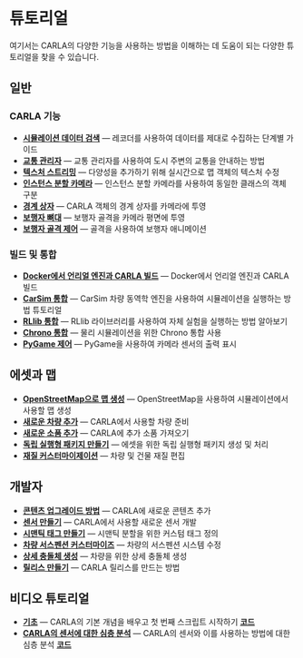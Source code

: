 # 튜토리얼

여기서는 CARLA의 다양한 기능을 사용하는 방법을 이해하는 데 도움이 되는 다양한 튜토리얼을 찾을 수 있습니다.

## 일반

### CARLA 기능

* [__시뮬레이션 데이터 검색__](tuto_G_retrieve_data.md) — 레코더를 사용하여 데이터를 제대로 수집하는 단계별 가이드
* [__교통 관리자__](tuto_G_traffic_manager.md) — 교통 관리자를 사용하여 도시 주변의 교통을 안내하는 방법
* [__텍스처 스트리밍__](tuto_G_texture_streaming.md) — 다양성을 추가하기 위해 실시간으로 맵 객체의 텍스처 수정
* [__인스턴스 분할 카메라__](tuto_G_instance_segmentation_sensor.md) — 인스턴스 분할 카메라를 사용하여 동일한 클래스의 객체 구분
* [__경계 상자__](tuto_G_bounding_boxes.md) — CARLA 객체의 경계 상자를 카메라에 투영
* [__보행자 뼈대__](tuto_G_pedestrian_bones.md) — 보행자 골격을 카메라 평면에 투영
* [__보행자 골격 제어__](tuto_G_control_walker_skeletons.md) — 골격을 사용하여 보행자 애니메이션

### 빌드 및 통합

* [__Docker에서 언리얼 엔진과 CARLA 빌드__](build_docker_unreal.md) — Docker에서 언리얼 엔진과 CARLA 빌드
* [__CarSim 통합__](tuto_G_carsim_integration.md) — CarSim 차량 동역학 엔진을 사용하여 시뮬레이션을 실행하는 방법 튜토리얼
* [__RLlib 통합__](tuto_G_rllib_integration.md) — RLlib 라이브러리를 사용하여 자체 실험을 실행하는 방법 알아보기
* [__Chrono 통합__](tuto_G_chrono.md) — 물리 시뮬레이션을 위한 Chrono 통합 사용
* [__PyGame 제어__](tuto_G_pygame.md) — PyGame을 사용하여 카메라 센서의 출력 표시

## 에셋과 맵

* [__OpenStreetMap으로 맵 생성__](tuto_G_openstreetmap.md) — OpenStreetMap을 사용하여 시뮬레이션에서 사용할 맵 생성
* [__새로운 차량 추가__](tuto_A_add_vehicle.md) — CARLA에서 사용할 차량 준비
* [__새로운 소품 추가__](tuto_A_add_props.md) — CARLA에 추가 소품 가져오기
* [__독립 실행형 패키지 만들기__](tuto_A_create_standalone.md) — 에셋을 위한 독립 실행형 패키지 생성 및 처리
* [__재질 커스터마이제이션__](tuto_A_material_customization.md) — 차량 및 건물 재질 편집

## 개발자

* [__콘텐츠 업그레이드 방법__](tuto_D_contribute_assets.md) — CARLA에 새로운 콘텐츠 추가
* [__센서 만들기__](tuto_D_create_sensor.md) — CARLA에서 사용할 새로운 센서 개발
* [__시맨틱 태그 만들기__](tuto_D_create_semantic_tags.md) — 시맨틱 분할을 위한 커스텀 태그 정의
* [__차량 서스펜션 커스터마이즈__](tuto_D_customize_vehicle_suspension.md) — 차량의 서스펜션 시스템 수정
* [__상세 충돌체 생성__](tuto_D_generate_colliders.md) — 차량을 위한 상세 충돌체 생성
* [__릴리스 만들기__](tuto_D_make_release.md) — CARLA 릴리스를 만드는 방법

## 비디오 튜토리얼

* [__기초__](https://www.youtube.com/watch?v=pONr1R1dy88) — CARLA의 기본 개념을 배우고 첫 번째 스크립트 시작하기 [__코드__](https://carla-releases.s3.us-east-005.backblazeb2.com/Docs/Fundamentals.ipynb)
* [__CARLA의 센서에 대한 심층 분석__](https://www.youtube.com/watch?v=om8klsBj4rc) — CARLA의 센서와 이를 사용하는 방법에 대한 심층 분석 [__코드__](https://carla-releases.s3.us-east-005.backblazeb2.com/Docs/Sensors_code.zip)